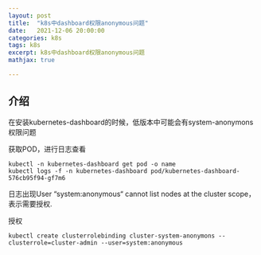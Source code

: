 ```yaml
---
layout: post
title:  "k8s中dashboard权限anonymous问题"
date:   2021-12-06 20:00:00
categories: k8s
tags: k8s
excerpt: k8s中dashboard权限anonymous问题
mathjax: true

---
```


## 介绍

在安装kubernetes-dashboard的时候，低版本中可能会有system-anonymons 权限问题

获取POD，进行日志查看

```
kubectl -n kubernetes-dashboard get pod -o name
kubectl logs -f -n kubernetes-dashboard pod/kubernetes-dashboard-576cb95f94-gf7m6
```

日志出现User “system:anonymous“ cannot list nodes at the cluster scope，表示需要授权.

授权

```
kubectl create clusterrolebinding cluster-system-anonymons --clusterrole=cluster-admin --user=system:anonymous
```

